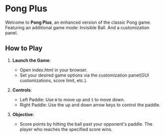 # Pong Plus

Welcome to **Pong Plus**, an enhanced version of the classic Pong game. Featuring an additional game mode: Invisible Ball. And a customization panel.

## How to Play

1. **Launch the Game**:
   - Open index.html in your browser.
   - Set your desired game options via the customization panel(GUI customizations, score limit, etc.).

2. **Controls**:
   - Left Paddle: Use `W` to move up and `S` to move down.
   - Right Paddle: Use the up and down arrow keys to control the paddle.

3. **Objective**: 
   - Score points by hitting the ball past your opponent's paddle. The player who reaches the specified score wins.

